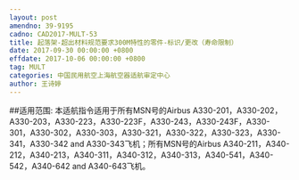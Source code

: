 ```yaml
---
layout: post
amendno: 39-9195
cadno: CAD2017-MULT-53
title: 起落架-超出材料规范要求300M特性的零件-标识/更改（寿命限制）
date: 2017-09-30 00:00:00 +0800
effdate: 2017-10-06 00:00:00 +0800
tag: MULT
categories: 中国民用航空上海航空器适航审定中心
author: 王诗婷
---
```


##适用范围:
本适航指令适用于所有MSN号的Airbus A330-201，A330-202，A330-203，A330-223，A330-223F，A330-243，A330-243F，A330-301，A330-302，A330-303，A330-321，A330-322，A330-323，A330-341，A330-342 and A330-343飞机；所有MSN号的Airbus A340-211，A340-212，A340-213，A340-311，A340-312，A340-313，A340-541，A340-542，A340-642 and A340-643飞机。

